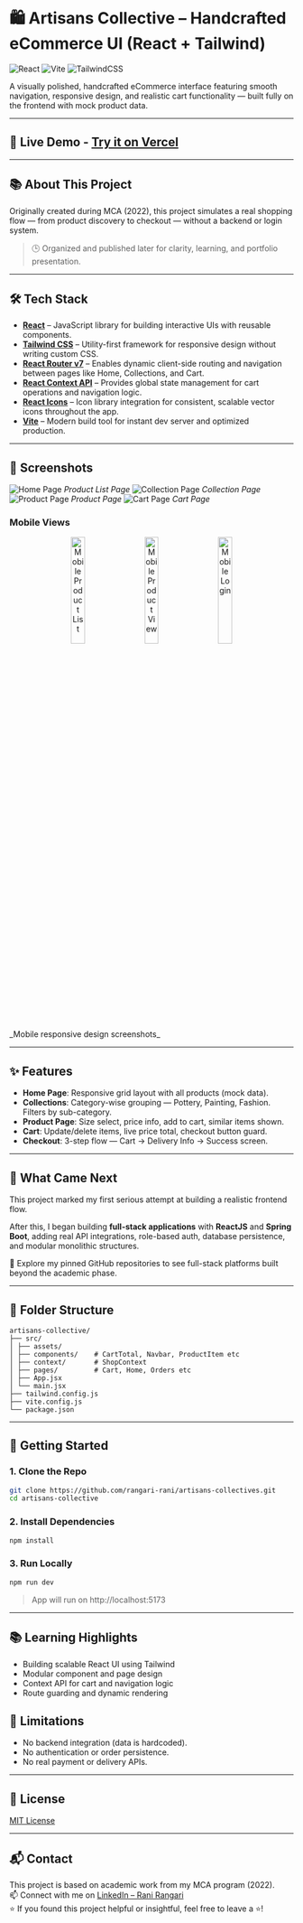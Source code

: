 # 🛍️ Artisans Collective – Handcrafted eCommerce UI (React + Tailwind)

![React](https://img.shields.io/badge/React-20232A?style=for-the-badge&logo=react&logoColor=61DAFB)
![Vite](https://img.shields.io/badge/Vite-646CFF?style=for-the-badge&logo=vite&logoColor=white)
![TailwindCSS](https://img.shields.io/badge/TailwindCSS-38B2AC?style=for-the-badge&logo=tailwind-css&logoColor=white)

A visually polished, handcrafted eCommerce interface featuring smooth navigation, responsive design, and realistic cart functionality — built fully on the frontend with mock product data.

---

## 🚀 Live Demo -  [Try it on Vercel](https://artisans-collectives.vercel.app/)

---

## 📚 About This Project

Originally created during MCA (2022), this project simulates a real shopping flow — from product discovery to checkout — without a backend or login system.

> 🕒 Organized and published later for clarity, learning, and portfolio presentation.

---

## 🛠️ Tech Stack

- [**React**](https://reactjs.org/) – JavaScript library for building interactive UIs with reusable components. 
- [**Tailwind CSS**](https://tailwindcss.com/) –  Utility-first framework for responsive design without writing custom CSS.   
- [**React Router v7**](https://reactrouter.com/en/main) – Enables dynamic client-side routing and navigation between pages like Home, Collections, and Cart.  
- [**React Context API**](https://reactjs.org/docs/context.html) – Provides global state management for cart operations and navigation logic.  
- [**React Icons**](https://react-icons.github.io/react-icons/) – Icon library integration for consistent, scalable vector icons throughout the app.
- [**Vite**](https://vitejs.dev/) – Modern build tool for instant dev server and optimized production.  
  
---

## 📸 Screenshots

![Home Page](https://github.com/rangari-rani/artisans-collectives/blob/702760e6aec5c2358f54f7878e803c1e76177934/artisans-collective/public/homepage.png)
_Product List Page_
![Collection Page](https://github.com/rangari-rani/artisans-collectives/blob/702760e6aec5c2358f54f7878e803c1e76177934/artisans-collective/public/collection.png)
_Collection Page_
![Product Page](https://github.com/rangari-rani/artisans-collectives/blob/702760e6aec5c2358f54f7878e803c1e76177934/artisans-collective/public/product.png)
_Product Page_
![Cart Page](https://github.com/rangari-rani/artisans-collectives/blob/702760e6aec5c2358f54f7878e803c1e76177934/artisans-collective/public/cart.png)
_Cart Page_

### Mobile Views
<p align="center">
  <img src="https://github.com/rangari-rani/artisans-collectives/blob/aaea177e1388238a67914350999e81638eae26fb/artisans-collective/public/home_mobile.png" alt="Mobile Product List" width="22%">
  &nbsp;&nbsp;&nbsp;
  <img src="https://github.com/rangari-rani/artisans-collectives/blob/aaea177e1388238a67914350999e81638eae26fb/artisans-collective/public/product_mobile.png" alt="Mobile Product View" width="22%">
  &nbsp;&nbsp;&nbsp;
  <img src="https://github.com/rangari-rani/artisans-collectives/blob/aaea177e1388238a67914350999e81638eae26fb/artisans-collective/public/cart_mobile.png" alt="Mobile Login" width="22%">
  
</p>
_Mobile responsive design screenshots_

---

## ✨ Features

- **Home Page**: Responsive grid layout with all products (mock data).
- **Collections**: Category-wise grouping — Pottery, Painting, Fashion. Filters by sub-category.
- **Product Page**: Size select, price info, add to cart, similar items shown.
- **Cart**: Update/delete items, live price total, checkout button guard.
- **Checkout**: 3-step flow — Cart → Delivery Info → Success screen.

---

## 🔄 What Came Next

This project marked my first serious attempt at building a realistic frontend flow.

After this, I began building **full-stack applications** with **ReactJS** and **Spring Boot**, adding real API integrations, role-based auth, database persistence, and modular monolithic structures.

📌 Explore my pinned GitHub repositories to see full-stack platforms built beyond the academic phase.

---

## 📁 Folder Structure

```
artisans-collective/
├── src/
│ ├── assets/
│ ├── components/    # CartTotal, Navbar, ProductItem etc
│ ├── context/       # ShopContext
│ ├── pages/         # Cart, Home, Orders etc
│ ├── App.jsx
│ └── main.jsx
├── tailwind.config.js
├── vite.config.js
└── package.json
```

---

## 🚀 Getting Started

### 1. Clone the Repo

```bash
git clone https://github.com/rangari-rani/artisans-collectives.git
cd artisans-collective
```

### 2. Install Dependencies

```bash
npm install
```

### 3. Run Locally

```bash
npm run dev
```
> App will run on http://localhost:5173

---

## 📚 Learning Highlights  

- Building scalable React UI using Tailwind
- Modular component and page design
- Context API for cart and navigation logic
- Route guarding and dynamic rendering

## 🚫 Limitations 

- No backend integration (data is hardcoded).
- No authentication or order persistence.
- No real payment or delivery APIs.

---

## 📜 License

[MIT License](LICENSE)

---

## 📬 Contact

This project is based on academic work from my MCA program (2022).  
📫 Connect with me on [LinkedIn – Rani Rangari](https://www.linkedin.com/in/rani-rangari/)  
⭐ If you found this project helpful or insightful, feel free to leave a ⭐!
